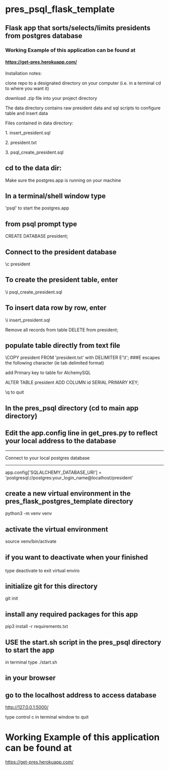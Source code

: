 # pres_psql_flask_template
## Flask app that sorts/selects/limits presidents from postgres database

### Working Example of this application can be found at
#### https://get-pres.herokuapp.com/

Installation notes:

clone repo to a designated directory on your computer (i.e. in a terminal cd to where you want it)
<p>
  download .zip file into your project directory
  
  
The data directory contains raw president data and sql scripts to configure table and insert data
<p>Files contained in data directory:<p>
   1. insert_president.sql<p>      
   2. president.txt<p>
   3. psql_create_president.sql<p>

## cd to the data dir:
Make sure the postgres.app is running on your machine
## In a terminal/shell window type
'psql' to start the postgres.app

## from psql prompt type
CREATE DATABASE president;

## Connect to the president database
\c president

## To create the president table, enter
\i psql_create_president.sql
## To insert data row by row, enter
\i insert_president.sql


Remove all records from table
DELETE from president;
## populate table directly from text file
\COPY president FROM 'president.txt' with DELIMITER E'\t';
###E escapes the following character (ie tab delimited format)

add Primary key to table for AlchemySQL<p>
ALTER TABLE president ADD COLUMN id SERIAL PRIMARY KEY;

\q to quit

## In the pres_psql directory  (cd to main app directory)
## Edit the app.config line in get_pres.py to reflect your local address to the database

*****************************************
 Connect to your local postgres database 
*****************************************

app.config['SQLALCHEMY_DATABASE_URI'] = 'postgresql://postgres:your_login_name@localhost/president'


## create a new virtual environment in the pres_flask_postgres_template directory
python3 -m venv venv

## activate the virtual environment
source venv/bin/activate

## if you want to deactivate when your finished<p>
type deactivate to exit virtual enviro


## initialize git for this directory
git init

## install any required packages for this app
pip3 install -r requirements.txt

## USE the start.sh script in the pres_psql directory to start the app
in terminal type
./start.sh

## in your browser
## go to the localhost address to access database
http://127.0.0.1:5000/

type control c in terminal window to quit

# Working Example of this application can be found at

https://get-pres.herokuapp.com/
